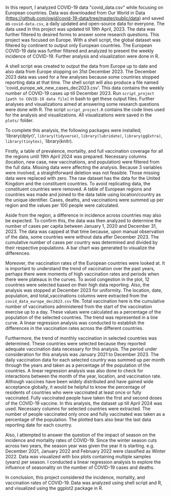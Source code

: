 In this report, I analyzed COVID-19 data "covid_data.csv" while focusing on European countries. Data was downloaded from Our World in Data (https://github.com/owid/covid-19-data/tree/master/public/data) and saved as `covid-data.csv`, a daily updated and open-source data for everyone. The data used in this project was updated till 19th April, 2023. The data was further filtered to desired forms to answer some research questions. This project was focused on Europe. With a shell script, the global dataset was filtered by continent to output only European countries. The European COVID-19 data was further filtered and analyzed to present the weekly incidence of COVID-19. Further analysis and visualization were done in R.

A shell script was created to output the data from Europe up to date and also data from Europe stopping on 31st December 2023. The December 2023 data was used for a few analyses because some countries stopped reporting data at that time. The shell script will also produce a file named 'covid_europe_wk_new_cases_dec2023.csv'. This data contains the weekly number of COVID-19 cases up till December 2023. Run `script_project [path to COVID-19 data file]` in bash to get these output files. Further analyses and visualizations aimed at answering some research questions were done with R. The script `script_project.R` contains the code lines used for the analysis and visualizations. All visualizations were saved in the `plots/` folder.

To complete this analysis, the following packages were installed; 'library(dplyr)', `library(tidyverse)`, `library(lubridate)`, `library(ggExtra)`, `library(tinytex)`, `library(knitr).

Firstly, a table of prevalence, mortality, and full vaccination coverage for all the regions until 19th April 2024 was prepared. Necessary columns (location, new case, new vaccinations, and population) were filtered from the full data. Missing data were affecting the analysis. Because 3 variables were involved, a straightforward deletion was not feasible. Those missing data were replaced with zero. The raw dataset has the data for the United Kingdom and the constituent countries. To avoid replicating data, the constituent countries were removed. A table of European regions and countries was made and joined to the data table using location/country as the unique identifier. Cases, deaths, and vaccinations were summed up per region and the values per 100 people were calculated.

Aside from the region, a difference in incidence across countries may also be expected. To confirm this, the data was then analyzed to determine the number of cases per capita between January 1, 2020 and December 31, 2023. The data was capped at that time because, upon manual observation of the data, some countries were without data after December 2023. The cumulative number of cases per country was determined and divided by their respective populations. A bar chart was generated to visualize the differences.

Moreover, the vaccination rates of the European countries were looked at. It is important to understand the trend of vaccination over the past years, perhaps there were moments of high vaccination rates and periods when there were plateaus in the curves. To avoid congestion in the plot, 12 countries were selected based on their high data reporting. Also, the analysis was stopped at December 2023 for uniformity. The location, date, population, and total_vaccinations columns were extracted from the `covid_data_europe_dec2023.csv` file. Total vaccination here is the cumulative number of vaccinations administered from the start of the vaccination exercise up to a day. These values were calculated as a percentage of the population of the selected countries. The trend was represented in a line curve. A linear regression analysis was conducted to establish the differences in the vaccination rates across the different countries.

Furthermore, the trend of monthly vaccination in selected countries was determined. These countries were selected because they reported adequate vaccination data necessary for this analysis. The period under consideration for this analysis was January 2021 to December 2023. The daily vaccination data for each selected country was summed up per month through the years and taken as a percentage of the population of the countries. A linear regression analysis was also done to check for interactions between the month of the year, location, and vaccination rate. Although vaccines have been widely distributed and have gained wide acceptance globally, it would be helpful to know the percentage of residents of countries who were vaccinated at least once or fully vaccinated. Fully vaccinated people have taken the first and second doses of the COVID-19 vaccine. In this analysis, the dataset up till April 2024 was used. Necessary columns for selected countries were extracted. The number of people vaccinated only once and fully vaccinated was taken as a percentage of the population. The plotted bars also bear the last data reporting date for each country.

Also, I attempted to answer the question of the impact of season on the incidence and mortality rates of COVID-19. Since the winter season cuts across two years, the season year was given the year it is starting. e.g. December 2021, January 2022 and February 2022 were classified as Winter 2022. Data was visualized with box plots containing multiple samples (years) per season. I conducted a linear regression analysis to explore the influence of seasonality on the number of COVID-19 cases and deaths.

In conclusion, this project considered the incidence, mortality, and vaccination rates of COVID-19. Data was analyzed using shell script and R, and visualized using the ggplot2 package in R.
